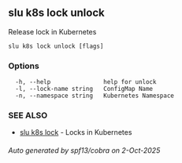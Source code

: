 ## slu k8s lock unlock

Release lock in Kubernetes

```
slu k8s lock unlock [flags]
```

### Options

```
  -h, --help               help for unlock
  -l, --lock-name string   ConfigMap Name
  -n, --namespace string   Kubernetes Namespace
```

### SEE ALSO

* [slu k8s lock](slu_k8s_lock.md)	 - Locks in Kubernetes

###### Auto generated by spf13/cobra on 2-Oct-2025
